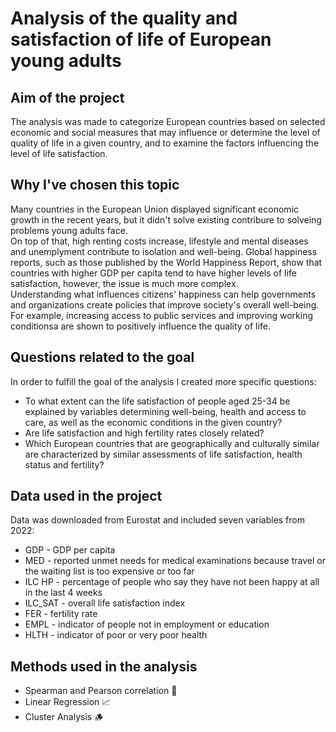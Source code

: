 ﻿# Analysis of the quality and satisfaction of life of European young adults 
## Aim of the project
The analysis was made to categorize European countries based on selected economic and social measures that may influence or determine the level of quality of life in a given country, and to examine the factors influencing the level of life satisfaction.
## Why I've chosen this topic
Many countries in the European Union displayed significant economic growth in the recent years, but it didn't solve existing contribure to solveing problems young adults face. <br>
On top of that, high renting costs increase, lifestyle and mental diseases and unemplyment contribute to isolation and well-being. 
Global happiness reports, such as those published by the World Happiness Report, show that countries with higher GDP per capita tend to have higher levels of life satisfaction, however, the issue is much more complex. <br>
Understanding what influences citizens' happiness can help governments and organizations create policies that improve society's overall well-being. For example, increasing access to public services and improving working conditionsa are shown to positively influence the quality of life.
## Questions related to the goal
In order to fulfill the goal of the analysis I created more specific questions:
* To what extent can the life satisfaction of people aged 25-34 be explained by variables determining well-being, health and access to care, as well as the economic conditions in the given country?
* Are life satisfaction and high fertility rates closely related?
* Which European countries that are geographically and culturally similar are characterized by similar assessments of life satisfaction, health status and fertility?
## Data used in the project
Data was downloaded from Eurostat and included seven variables from 2022:
* GDP - GDP per capita
* MED - reported unmet needs for medical examinations because travel or the waiting list is too expensive or too far
* ILC HP - percentage of people who say they have not been happy at all in the last 4 weeks
* ILC_SAT - overall life satisfaction index
* FER - fertility rate
* EMPL - indicator of people not in employment or education
* HLTH - indicator of poor or very poor health
## Methods used in the analysis
* Spearman and Pearson correlation 📑
* Linear Regression 📈
* Cluster Analysis 🪵
  



